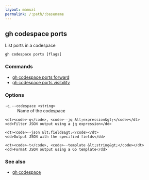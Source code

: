 ```yaml
---
layout: manual
permalink: /:path/:basename
---
```


## gh codespace ports

List ports in a codespace

```
gh codespace ports [flags]
```

### Commands

* [gh codespace ports forward](./gh_codespace_ports_forward)
* [gh codespace ports visibility](./gh_codespace_ports_visibility)


### Options


<dl class="flags">
	<dt><code>-c</code>, <code>--codespace &lt;string&gt;</code></dt>
	<dd>Name of the codespace</dd>

	<dt><code>-q</code>, <code>--jq &lt;expression&gt;</code></dt>
	<dd>Filter JSON output using a jq expression</dd>

	<dt><code>--json &lt;fields&gt;</code></dt>
	<dd>Output JSON with the specified fields</dd>

	<dt><code>-t</code>, <code>--template &lt;string&gt;</code></dt>
	<dd>Format JSON output using a Go template</dd>
</dl>


### See also

* [gh codespace](./gh_codespace)
